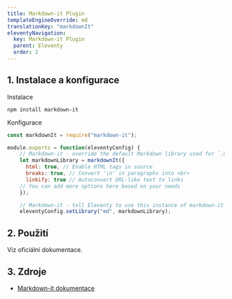 ```yaml
---
title: Markdown-it Plugin
templateEngineOverride: md
translationKey: "markdownIt"
eleventyNavigation:
  key: Markdown-it Plugin
  parent: Eleventy
  order: 2
---
```

## 1. Instalace a konfigurace
Instalace 
```hmtl
npm install markdown-it
```

Konfigurace
```js
const markdownIt = require("markdown-it");

module.exports = function(eleventyConfig) {
    // Markdown-it - override the default Markdown library used for `.md` files with markdown-it
    let markdownLibrary = markdownIt({
      html: true, // Enable HTML tags in source
      breaks: true, // Convert '\n' in paragraphs into <br>
      linkify: true // Autoconvert URL-like text to links
    // You can add more options here based on your needs
    });

    // Markdown-it - tell Eleventy to use this instance of markdown-it
    eleventyConfig.setLibrary("md", markdownLibrary);
```

## 2. Použití
Viz oficiální dokumentace.

## 3. Zdroje
- [Markdown-it dokumentace](https://github.com/markdown-it/markdown-it)